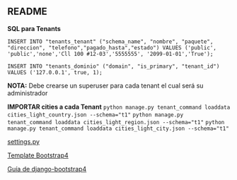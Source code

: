## README

**SQL para Tenants**

`INSERT INTO "tenants_tenant" ("schema_name", "nombre", "paquete", "direccion", "telefono","pagado_hasta","estado") VALUES
('public', 'public','none','Cll 100 #12-03','5555555', '2099-01-01','True');`

`INSERT INTO "tenants_dominio" ("domain", "is_primary", "tenant_id") VALUES
('127.0.0.1', true, 1);`


**NOTA:** Debe crearse un superuser para cada tenant el cual será su administrador

**IMPORTAR cities a cada Tenant**
`python manage.py tenant_command loaddata cities_light_country.json --schema="t1"`
`python manage.py tenant_command loaddata cities_light_region.json --schema="t1"`
`python manage.py tenant_command loaddata cities_light_city.json --schema="t1"`


[settings.py](https://drive.google.com/open?id=1MXGMcfsgTpbDG_mCMkJy4S4tpjnyNqaF)

[Template Bootstrap4](https://themewagon.com/themes/free-bootstrap-4-html5-coffee-website-template-coffee-blend/)


[Guía de django-bootstrap4](https://buildmedia.readthedocs.org/media/pdf/django-bootstrap4/latest/django-bootstrap4.pdf)

